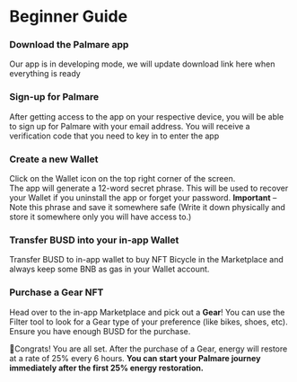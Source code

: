 # Beginner Guide

### **Download the Palmare app**&#x20;

Our app is in developing mode, we will update download link here when everything is ready

### **Sign-up for Palmare**&#x20;

After getting access to the app on your respective device, you will be able to sign up for Palmare with your email address. You will receive a verification code that you need to key in to enter the app

### **Create a new Wallet**

Click on the Wallet icon on the top right corner of the screen.\
The app will generate a 12-word secret phrase. This will be used to recover your Wallet if you uninstall the app or forget your password. **Important** – Note this phrase and save it somewhere safe (Write it down physically and store it somewhere only you will have access to.)

### **Transfer BUSD into your in-app Wallet**

Transfer BUSD to in-app wallet to buy NFT Bicycle in the Marketplace and always keep some BNB as gas in your Wallet account.

### **Purchase a Gear NFT**

Head over to the in-app Marketplace and pick out a **Gear**! You can use the Filter tool to look for a Gear type of your preference (like bikes, shoes, etc). Ensure you have enough BUSD for the purchase.

:tada:Congrats! You are all set. After the purchase of a Gear, energy will restore at a rate of 25% every 6 hours. **You can start your Palmare journey immediately after the first 25% energy restoration.**
